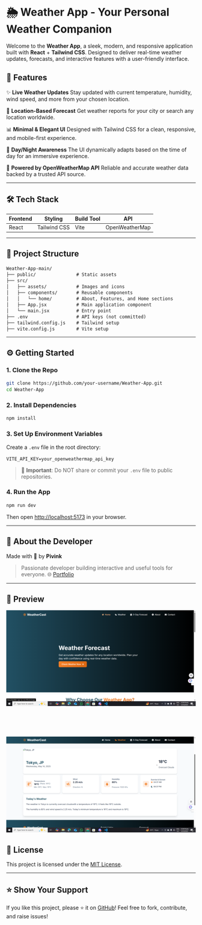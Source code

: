 # 🌦️ Weather App - Your Personal Weather Companion

Welcome to the **Weather App**, a sleek, modern, and responsive application built with **React** + **Tailwind CSS**. Designed to deliver real-time weather updates, forecasts, and interactive features with a user-friendly interface.


## 🚀 Features

✨ **Live Weather Updates**
Stay updated with current temperature, humidity, wind speed, and more from your chosen location.

📍 **Location-Based Forecast**
Get weather reports for your city or search any location worldwide.

📊 **Minimal & Elegant UI**
Designed with Tailwind CSS for a clean, responsive, and mobile-first experience.

🌙 **Day/Night Awareness**
The UI dynamically adapts based on the time of day for an immersive experience.

📡 **Powered by OpenWeatherMap API**
Reliable and accurate weather data backed by a trusted API source.

---

## 🛠️ Tech Stack

| Frontend | Styling      | Build Tool | API            |
| -------- | ------------ | ---------- | -------------- |
| React    | Tailwind CSS | Vite       | OpenWeatherMap |

---

## 📁 Project Structure

```
Weather-App-main/
├── public/               # Static assets
├── src/
│   ├── assets/           # Images and icons
│   ├── components/       # Reusable components
│   │   └── home/         # About, Features, and Home sections
│   ├── App.jsx           # Main application component
│   └── main.jsx          # Entry point
├── .env                  # API keys (not committed)
├── tailwind.config.js    # Tailwind setup
├── vite.config.js        # Vite setup
```

---

## ⚙️ Getting Started

### 1. Clone the Repo

```bash
git clone https://github.com/your-username/Weather-App.git
cd Weather-App
```

### 2. Install Dependencies

```bash
npm install
```

### 3. Set Up Environment Variables

Create a `.env` file in the root directory:

```
VITE_API_KEY=your_openweathermap_api_key
```

> 🔐 **Important**: Do NOT share or commit your `.env` file to public repositories.

### 4. Run the App

```bash
npm run dev
```

Then open [http://localhost:5173](http://localhost:5173) in your browser.

---

## 🎯 About the Developer

Made with 💙 by **Pivink**

> Passionate developer building interactive and useful tools for everyone.
> 🌐 [Portfolio](https://github.com/Pivink)

---

## 📸 Preview

![App Screenshot](./src/assets/screenShot.png)

<br/>
<br/>

![App Screenshot](./src/assets/screenShot1.png)
---

## 📄 License

This project is licensed under the [MIT License](LICENSE).

---

## ⭐️ Show Your Support

If you like this project, please ⭐️ it on [GitHub](https://github.com/your-username/Weather-App)!
Feel free to fork, contribute, and raise issues!
